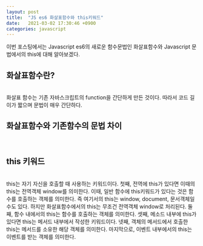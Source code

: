 ```yaml
---
layout: post
title:  "JS es6 화살표함수와 this키워드"
date:   2021-03-02 17:30:46 +0900
categories: javascript
---
```


이번 포스팅에서는 Javascript es6의 새로운 함수문법인 화살표함수와 Javascript 문법에서의 this에 대해 알아보겠다.
<br>

## 화살표함수란?
<br>
화살표 함수는 기존 자바스크립트의 function을 간단하게 만든 것이다. 따라서 코드 길이가 짧으며 문법이 매우 간단하다. 
<br>

## 화살표함수와 기존함수의 문법 차이
<script src="https://gist.github.com/jkim68888/aa5d90c0b9feb1a8ace474b32bc893cc.js"></script>
<br>

## this 키워드
<br>
this는 자기 자신을 호출할 때 사용하는 키워드이다. 첫째, 전역에 this가 있다면 이때의 this는 전역객체 window를 의미한다. 이때, 일반 함수에 this키워드가 있다는 것은 함수를 호출하는 객체를 의미한다. 즉 여기서의 this는 window, document, 문서객체일 수도 있다. 하지만 화살표함수에서의 this는 무조건 전역객체 window로 처리된다. 둘째, 함수 내에서의 this는 함수를 호출하는 객체를 의미한다. 셋째, 메소드 내부에 this가 있다면 this는 메서드 내부에서 작성한 키워드이다. 넷째, 객체의 메서드에서 호출한 this는 메서드를 소유한 해당 객체를 의미한다. 마지막으로, 이벤트 내부에서의 this는 이벤트를 받는 객체를 의미한다. 
<br>


